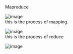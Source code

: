 #
Mapreduce



![image](https://user-images.githubusercontent.com/111692657/210114045-615438ed-3ec0-4299-98ae-bcd22c8a1824.png)  
this is the process of mapping.  


![image](https://user-images.githubusercontent.com/111692657/210114300-79f5c36f-9a8b-49e1-9a95-163477bb2d79.png)  
this is the process of reduce  




![image](https://user-images.githubusercontent.com/111692657/210113990-f117283b-8348-4819-b732-ce5534dd3ae5.png)  

